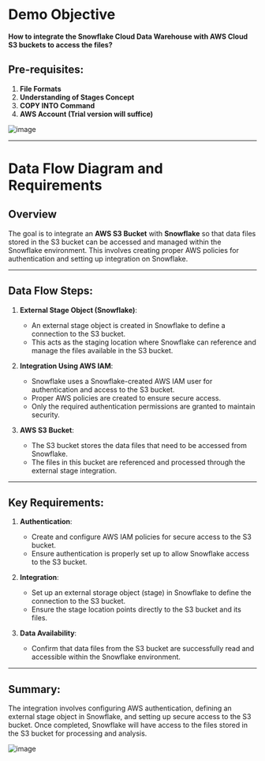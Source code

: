 # Demo Objective

**How to integrate the Snowflake Cloud Data Warehouse with AWS Cloud S3 buckets to access the files?**

## Pre-requisites:

1. **File Formats**
2. **Understanding of Stages Concept**
3. **COPY INTO Command**
4. **AWS Account (Trial version will suffice)**


![image](https://github.com/user-attachments/assets/24f6f9a9-6717-4f5e-82df-eccc7e1b55d5)

---

# Data Flow Diagram and Requirements

## Overview

The goal is to integrate an **AWS S3 Bucket** with **Snowflake** so that data files stored in the S3 bucket can be accessed and managed within the Snowflake environment. This involves creating proper AWS policies for authentication and setting up integration on Snowflake.

---

## Data Flow Steps:

1. **External Stage Object (Snowflake)**:
   - An external stage object is created in Snowflake to define a connection to the S3 bucket.
   - This acts as the staging location where Snowflake can reference and manage the files available in the S3 bucket.

2. **Integration Using AWS IAM**:
   - Snowflake uses a Snowflake-created AWS IAM user for authentication and access to the S3 bucket.
   - Proper AWS policies are created to ensure secure access.
   - Only the required authentication permissions are granted to maintain security.

3. **AWS S3 Bucket**:
   - The S3 bucket stores the data files that need to be accessed from Snowflake.
   - The files in this bucket are referenced and processed through the external stage integration.

---

## Key Requirements:

1. **Authentication**:
   - Create and configure AWS IAM policies for secure access to the S3 bucket.
   - Ensure authentication is properly set up to allow Snowflake access to the S3 bucket.

2. **Integration**:
   - Set up an external storage object (stage) in Snowflake to define the connection to the S3 bucket.
   - Ensure the stage location points directly to the S3 bucket and its files.

3. **Data Availability**:
   - Confirm that data files from the S3 bucket are successfully read and accessible within the Snowflake environment.

---

## Summary:

The integration involves configuring AWS authentication, defining an external stage object in Snowflake, and setting up secure access to the S3 bucket. Once completed, Snowflake will have access to the files stored in the S3 bucket for processing and analysis.

![image](https://github.com/user-attachments/assets/c99730f7-688b-4363-b881-8c22898ffc40)
